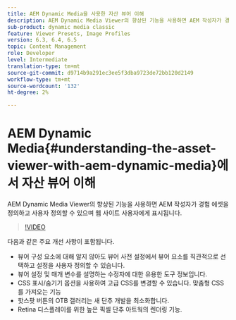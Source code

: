 ```yaml
---
title: AEM Dynamic Media을 사용한 자산 뷰어 이해
description: AEM Dynamic Media Viewer의 향상된 기능을 사용하면 AEM 작성자가 경험 에셋을 정의하고 사용자 정의할 수 있으며 웹 사이트 사용자에게 표시됩니다.
sub-product: dynamic media classic
feature: Viewer Presets, Image Profiles
version: 6.3, 6.4, 6.5
topic: Content Management
role: Developer
level: Intermediate
translation-type: tm+mt
source-git-commit: d9714b9a291ec3ee5f3dba9723de72bb120d2149
workflow-type: tm+mt
source-wordcount: '132'
ht-degree: 2%

---
```



# AEM Dynamic Media{#understanding-the-asset-viewer-with-aem-dynamic-media}에서 자산 뷰어 이해

AEM Dynamic Media Viewer의 향상된 기능을 사용하면 AEM 작성자가 경험 에셋을 정의하고 사용자 정의할 수 있으며 웹 사이트 사용자에게 표시됩니다.

>[!VIDEO](https://video.tv.adobe.com/v/17783/?quality=9&learn=on)

다음과 같은 주요 개선 사항이 포함됩니다.

* 뷰어 구성 요소에 대해 알지 않아도 뷰어 사전 설정에서 뷰어 요소를 직관적으로 선택하고 설정을 사용자 정의할 수 있습니다.
* 뷰어 설정 및 매개 변수를 설명하는 수정자에 대한 유용한 도구 정보입니다.
* CSS 표시/숨기기 옵션을 사용하여 고급 CSS를 변경할 수 있습니다. 맞춤형 CSS를 가져오는 기능
* 핫스팟 버튼의 OTB 갤러리는 새 단추 개발을 최소화합니다.
* Retina 디스플레이를 위한 높은 픽셀 단추 아트웍의 렌더링 기능.